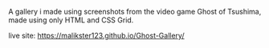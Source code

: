 A gallery i made using screenshots from the video game Ghost of Tsushima, made using only HTML and CSS Grid.

live site: https://malikster123.github.io/Ghost-Gallery/
